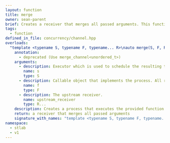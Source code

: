 ```yaml
---
layout: function
title: merge
owner: sean-parent
brief: Creates a receiver that merges all passed arguments. This function is deprecated and will be removed soon. Please instead `merge_channel<unordered_t>`.
tags:
  - function
defined_in_file: concurrency/channel.hpp
overloads:
  "template <typename S, typename F, typename... R>\nauto merge(S, F, R...)":
    annotation:
      - deprecated (Use merge_channel<unordered_t>)
    arguments:
      - description: Executor which is used to schedule the resulting task
        name: s
        type: S
      - description: Callable object that implements the process. All results from the upstream process must be convertible to the only argument of the provided function object's function operator or the argument of process' await function.
        name: f
        type: F
      - description: The upstream receiver.
        name: upstream_receiver
        type: R...
    description: Creates a process that executes the provided function object whenever an upstream process provides a value. There is no defined order in which the process `f` is called with the incoming upstream values.
    return: a receiver that merges all passed arguments
    signature_with_names: "template <typename S, typename F, typename... R>\nauto merge(S s, F f, R... upstream_receiver)"
namespace:
  - stlab
  - v1
---
```

